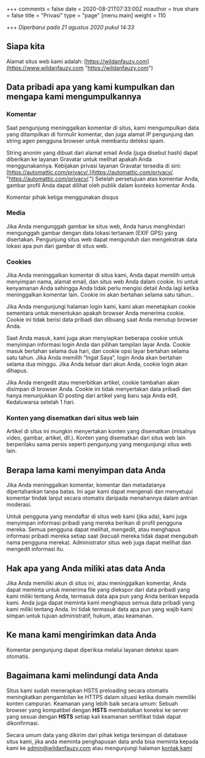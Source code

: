 +++
comments = false
date = 2020-08-21T07:33:00Z
noauthor = true
share = false
title = "Privasi"
type = "page"
[menu.main]
weight = 110

+++
_Diperbarui pada 21 agustus 2020 pukul 14:33_

## Siapa kita

Alamat situs web kami adalah: [https://wildanfauzy.com](https://www.wildanfauzy.com "https://wildanfauzy.com")

## Data pribadi apa yang kami kumpulkan dan mengapa kami mengumpulkannya

### Komentar

Saat pengunjung meninggalkan komentar di situs, kami mengumpulkan data yang ditampilkan di formulir komentar, dan juga alamat IP pengunjung dan string agen pengguna browser untuk membantu deteksi spam.

String anonim yang dibuat dari alamat email Anda (juga disebut hash) dapat diberikan ke layanan Gravatar untuk melihat apakah Anda menggunakannya. Kebijakan privasi layanan Gravatar tersedia di sini: [https://automattic.com/privacy/.](https://automattic.com/privacy/. "https://automattic.com/privacy/.") Setelah persetujuan atas komentar Anda, gambar profil Anda dapat dilihat oleh publik dalam konteks komentar Anda.

Komentar pihak ketiga menggunakan disqus 

### Media

Jika Anda mengunggah gambar ke situs web, Anda harus menghindari mengunggah gambar dengan data lokasi tertanam (EXIF GPS) yang disertakan. Pengunjung situs web dapat mengunduh dan mengekstrak data lokasi apa pun dari gambar di situs web.

### Cookies

Jika Anda meninggalkan komentar di situs kami, Anda dapat memilih untuk menyimpan nama, alamat email, dan situs web Anda dalam cookie. Ini untuk kenyamanan Anda sehingga Anda tidak perlu mengisi detail Anda lagi ketika meninggalkan komentar lain. Cookie ini akan bertahan selama satu tahun..

Jika Anda mengunjungi halaman login kami, kami akan menetapkan cookie sementara untuk menentukan apakah browser Anda menerima cookie. Cookie ini tidak berisi data pribadi dan dibuang saat Anda menutup browser Anda.

Saat Anda masuk, kami juga akan menyiapkan beberapa cookie untuk menyimpan informasi login Anda dan pilihan tampilan layar Anda. Cookie masuk bertahan selama dua hari, dan cookie opsi layar bertahan selama satu tahun. Jika Anda memilih “Ingat Saya”, login Anda akan bertahan selama dua minggu. Jika Anda keluar dari akun Anda, cookie login akan dihapus.

Jika Anda mengedit atau menerbitkan artikel, cookie tambahan akan disimpan di browser Anda. Cookie ini tidak menyertakan data pribadi dan hanya menunjukkan ID posting dari artikel yang baru saja Anda edit. Kedaluwarsa setelah 1 hari.

### Konten yang disematkan dari situs web lain

Artikel di situs ini mungkin menyertakan konten yang disematkan (misalnya video, gambar, artikel, dll.). Konten yang disematkan dari situs web lain berperilaku sama persis seperti pengunjung yang mengunjungi situs web lain.

## Berapa lama kami menyimpan data Anda

Jika Anda meninggalkan komentar, komentar dan metadatanya dipertahankan tanpa batas. Ini agar kami dapat mengenali dan menyetujui komentar tindak lanjut secara otomatis daripada menahannya dalam antrian moderasi.

Untuk pengguna yang mendaftar di situs web kami (jika ada), kami juga menyimpan informasi pribadi yang mereka berikan di profil pengguna mereka. Semua pengguna dapat melihat, mengedit, atau menghapus informasi pribadi mereka setiap saat (kecuali mereka tidak dapat mengubah nama pengguna mereka). Administrator situs web juga dapat melihat dan mengedit informasi itu.

## Hak apa yang Anda miliki atas data Anda

Jika Anda memiliki akun di situs ini, atau meninggalkan komentar, Anda dapat meminta untuk menerima file yang diekspor dari data pribadi yang kami miliki tentang Anda, termasuk data apa pun yang Anda berikan kepada kami. Anda juga dapat meminta kami menghapus semua data pribadi yang kami miliki tentang Anda. Ini tidak termasuk data apa pun yang wajib kami simpan untuk tujuan administratif, hukum, atau keamanan.

## Ke mana kami mengirimkan data Anda

Komentar pengunjung dapat diperiksa melalui layanan deteksi spam otomatis.

## Bagaimana kami melindungi data Anda

Situs kami sudah menerapkan HSTS preloading secara otomatis meningkatkan pengambilan ke HTTPS dalam situasi ketika domain memiliki konten campuran. Keamanan yang lebih baik secara umum: Sebuah browser yang kompatibel dengan **HSTS** membatalkan koneksi ke server yang sesuai dengan **HSTS** setiap kali keamanan sertifikat tidak dapat dikonfirmasi.

Secara umum data yang dikirim dari pihak ketiga tersimpan di database situs kami, jika anda meminta penghapusan data anda bisa meminta kepada kami ke [admin@wildanfauzy.com](mailto:admin@wildanfauzy.com) atau mengunjungi halaman [kontak kami](https://wildanfauzy.gtsb.io/kontak/)
